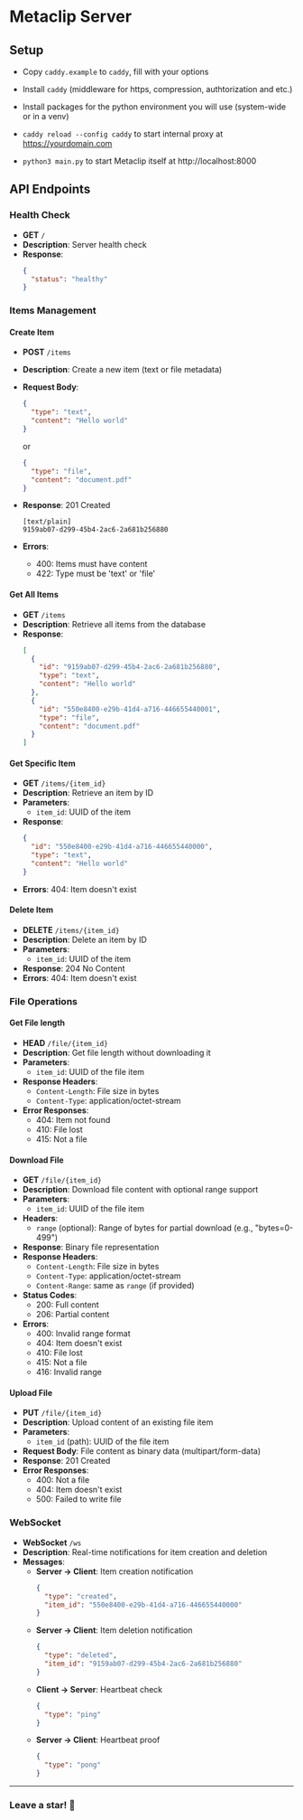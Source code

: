 # Metaclip Server

## Setup
- Copy `caddy.example` to `caddy`, fill with your options

- Install `caddy` (middleware for https, compression, authtorization and etc.)

- Install packages for the python environment you will use (system-wide or in a venv)
  
- `caddy reload --config caddy` to start internal proxy at https://yourdomain.com

- `python3 main.py` to start Metaclip itself at http://localhost:8000



## API Endpoints

### Health Check
- **GET** `/`
- **Description**: Server health check
- **Response**: 
  ```json
  {
    "status": "healthy"
  }
  ```

### Items Management

#### Create Item
- **POST** `/items`
- **Description**: Create a new item (text or file metadata)
- **Request Body**:
  ```json
  {
    "type": "text",
    "content": "Hello world"
  }
  ```
  or

  ```json
  {
    "type": "file",
    "content": "document.pdf"
  }
  ```
- **Response**: 201 Created
  ```
  [text/plain]
  9159ab07-d299-45b4-2ac6-2a681b256880
  ```
- **Errors**:
  - 400: Items must have content
  - 422: Type must be 'text' or 'file'

#### Get All Items
- **GET** `/items`
- **Description**: Retrieve all items from the database
- **Response**: 
  ```json
  [
    {
      "id": "9159ab07-d299-45b4-2ac6-2a681b256880",
      "type": "text",
      "content": "Hello world"
    },
    {
      "id": "550e8400-e29b-41d4-a716-446655440001",
      "type": "file",
      "content": "document.pdf"
    }
  ]
  ```

#### Get Specific Item
- **GET** `/items/{item_id}`
- **Description**: Retrieve an item by ID
- **Parameters**:
  - `item_id`: UUID of the item
- **Response**: 
  ```json
  {
    "id": "550e8400-e29b-41d4-a716-446655440000",
    "type": "text",
    "content": "Hello world"
  }
  ```
- **Errors**: 404: Item doesn't exist 

#### Delete Item
- **DELETE** `/items/{item_id}`
- **Description**: Delete an item by ID
- **Parameters**:
  - `item_id`: UUID of the item
- **Response**: 204 No Content
- **Errors**: 404: Item doesn't exist

### File Operations

#### Get File length
- **HEAD** `/file/{item_id}`
- **Description**: Get file length without downloading it
- **Parameters**:
  - `item_id`: UUID of the file item
- **Response Headers**:
  - `Content-Length`: File size in bytes
  - `Content-Type`: application/octet-stream
- **Error Responses**:
  - 404: Item not found
  - 410: File lost
  - 415: Not a file

#### Download File
- **GET** `/file/{item_id}`
- **Description**: Download file content with optional range support
- **Parameters**:
  - `item_id`: UUID of the file item
- **Headers**:
  - `range` (optional): Range of bytes for partial download (e.g., "bytes=0-499")
- **Response**: Binary file representation
- **Response Headers**:
  - `Content-Length`: File size in bytes
  - `Content-Type`: application/octet-stream
  - `Content-Range`: same as `range` (if provided)
- **Status Codes**:
  - 200: Full content
  - 206: Partial content
- **Errors**:
  - 400: Invalid range format
  - 404: Item doesn't exist
  - 410: File lost
  - 415: Not a file
  - 416: Invalid range
  
#### Upload File
- **PUT** `/file/{item_id}`
- **Description**: Upload content of an existing file item
- **Parameters**:
  - `item_id` (path): UUID of the file item
- **Request Body**: File content as binary data (multipart/form-data)
- **Response**: 201 Created
- **Error Responses**:
  - 400: Not a file
  - 404: Item doesn't exist
  - 500: Failed to write file

### WebSocket

- **WebSocket** `/ws`
- **Description**: Real-time notifications for item creation and deletion
- **Messages**:
  - **Server → Client**: Item creation notification
    ```json
    {
      "type": "created",
      "item_id": "550e8400-e29b-41d4-a716-446655440000"
    }
    ```
  - **Server → Client**: Item deletion notification
    ```json
    {
      "type": "deleted",
      "item_id": "9159ab07-d299-45b4-2ac6-2a681b256880"
    }
    ```
  - **Client → Server**: Heartbeat check
    ```json
    {
      "type": "ping"
    }
    ```
  - **Server → Client**: Heartbeat proof
    ```json
    {
      "type": "pong"
    }
    ```

---
### Leave a star! 🩵